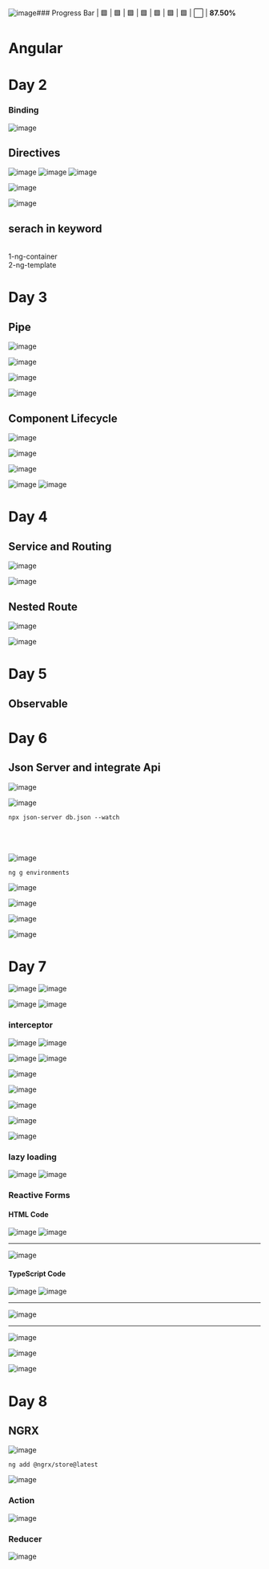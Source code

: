 ![image](https://github.com/user-attachments/assets/25628f6a-ba49-41cb-b128-fc0d4d2a5f90)### Progress Bar
| 🟩 | 🟩 | 🟩 | 🟩 | 🟩 | 🟩 | 🟩 | ⬜ | **87.50%**

<h1>Angular </h1>
<h1>Day 2 </h1>

<h3>Binding</h3>

![image](https://github.com/user-attachments/assets/b0955c26-7a5c-498e-a56b-f044c5f2ae2c)


<h2>Directives</h2>

![image](https://github.com/user-attachments/assets/8f817784-25ca-4791-8dad-dde225b0e875)
![image](https://github.com/user-attachments/assets/d5b81f18-f69f-499b-93f5-19448718aa10)
![image](https://github.com/user-attachments/assets/8b35712f-4d82-4c72-b1d9-0a73c2a8a72a)


![image](https://github.com/user-attachments/assets/fb55de26-9793-4499-b85f-9843233c5a0c)

![image](https://github.com/user-attachments/assets/c375ab57-dfb3-48e5-b7db-62fd7755bf39)

<h2>serach in keyword</h2> <br>
1-ng-container <br>
2-ng-template

<h1>Day 3 </h1>
<h2>Pipe</h2>

![image](https://github.com/user-attachments/assets/668f3026-61b2-4b63-bac4-fcdce24eadda)

![image](https://github.com/user-attachments/assets/7239dbab-a340-420a-a7ac-a6d4943c9bf2)


![image](https://github.com/user-attachments/assets/30d2e15e-2d33-456a-accb-8b23f63a581e)

![image](https://github.com/user-attachments/assets/13e8bbe2-9876-4291-a902-09642fca8a62)


<h2>Component Lifecycle</h2>

![image](https://github.com/user-attachments/assets/24525756-4027-49c1-a10f-1678490988a7)

![image](https://github.com/user-attachments/assets/ff1489d6-7522-4548-9781-811548b90af3)

![image](https://github.com/user-attachments/assets/479f5306-2655-4995-b69c-841e3f6ee473)

![image](https://github.com/user-attachments/assets/e653b844-7d2d-41f2-add0-f1fb25ac10b2)
![image](https://github.com/user-attachments/assets/d9d65f2c-73c1-4150-a47e-ba74ae27b74e)

<h1>Day 4 </h1>
<h2>Service and Routing</h2>

![image](https://github.com/user-attachments/assets/8218bfaf-1126-42ac-b68c-6d3ac05b6ba9)

![image](https://github.com/user-attachments/assets/c01e8fa5-4c42-4e08-bdc0-67af3747e374)

<h2>Nested Route</h2>

![image](https://github.com/user-attachments/assets/967736c4-4e38-4896-860c-86685a89d253)

![image](https://github.com/user-attachments/assets/1ed2b7c5-8f60-461c-bf82-73842fd744f8)

<h1>Day 5 </h1>
<h2>Observable</h2>

<h1>Day 6 </h1>
<h2>Json Server and integrate Api</h2>

![image](https://github.com/user-attachments/assets/f59a12f2-d961-498b-96c4-6f0fa5de3b9f)

![image](https://github.com/user-attachments/assets/5a0d4c05-a65b-41a9-bd57-e4fe0ec99d59)

<pre><code>npx json-server db.json --watch</code></pre>
<br><br><br>
![image](https://github.com/user-attachments/assets/e7d99a7c-1504-4298-9459-6b4abe9ee24c)

<pre><code>ng g environments</code></pre>

![image](https://github.com/user-attachments/assets/e8573868-9886-4888-a01b-14f6606711ca)

![image](https://github.com/user-attachments/assets/36b6f9cd-82e5-41a3-9881-65d660fdfada)

![image](https://github.com/user-attachments/assets/6567cf5c-fb62-455e-b469-e0e47edc5ac7)

![image](https://github.com/user-attachments/assets/46602de4-0484-49b2-8384-73324bdec63f)

<h1>Day 7 </h1>

![image](https://github.com/user-attachments/assets/27af4068-bc1c-4701-a73e-777eceba3184)
![image](https://github.com/user-attachments/assets/5b25f296-4fd6-4f0f-b59a-fe18d86add11)


![image](https://github.com/user-attachments/assets/df0a8f62-8109-48e4-99a7-c9135d7fc181)
![image](https://github.com/user-attachments/assets/ccc585b3-ce52-4db0-949c-0b80d323ecc5)

<h3>interceptor</h3>

![image](https://github.com/user-attachments/assets/dbd82855-4685-4329-93fe-4988d7cd315f)
![image](https://github.com/user-attachments/assets/96ddbaf0-a2cb-47c0-a60d-7f2cd7b4ced6)

![image](https://github.com/user-attachments/assets/ab9dea4a-cfaf-4301-a8d0-3da38841b65f)
![image](https://github.com/user-attachments/assets/ea3b5a9c-ca71-44af-9b50-68f6a6f74c05)

![image](https://github.com/user-attachments/assets/cde85171-f7a0-4c32-9656-663190dbc989)

![image](https://github.com/user-attachments/assets/f7a65150-2db6-4b58-ac71-6e6d626cea7f)

![image](https://github.com/user-attachments/assets/4dd08e11-2876-4241-a9d6-31c7d4ca4224)

![image](https://github.com/user-attachments/assets/4835dfd6-e76e-4a91-ab11-6b07025dcce0)

![image](https://github.com/user-attachments/assets/f35cdd4e-c62d-41e2-b043-0cf4f5900258)

<h3>lazy loading</h3>

![image](https://github.com/user-attachments/assets/235ec6a5-e6a9-415a-9e9a-39c289e096b9)
![image](https://github.com/user-attachments/assets/cf56af18-b3c0-4a93-9e67-01025c3c6ecb)

<h3>Reactive Forms </h3>

<h4>HTML Code</h4>

![image](https://github.com/user-attachments/assets/8fb42236-6a19-4258-a05a-2130d847e402)
![image](https://github.com/user-attachments/assets/0be3ffd6-db17-4528-a540-44877deb66ad)

----------------------------------------------------------------------------------------
![image](https://github.com/user-attachments/assets/0ca95b2c-e19d-4bee-93d4-00efd71ce4dc)

<h4>TypeScript Code</h4>

![image](https://github.com/user-attachments/assets/be8b9ce3-c8d4-4712-bc25-c0cf1d2ffe6a)
![image](https://github.com/user-attachments/assets/65d7fdbd-e731-487b-9a88-a9ee052a19c2)

-------------------------------------------------------------------------------------------
![image](https://github.com/user-attachments/assets/9c0122f0-a949-4fb7-a779-6572c5091dff)

<hr>

![image](https://github.com/user-attachments/assets/19e30813-bfad-483f-a854-1a139f5f0120)

![image](https://github.com/user-attachments/assets/2427364a-85cc-451b-9d25-2dffcfc0a277)

![image](https://github.com/user-attachments/assets/174df5d2-b701-44ca-8bf1-2a7789f97553)

<h1>Day 8 </h1>
<h2>NGRX</h2>

![image](https://github.com/user-attachments/assets/87008190-9f36-48a3-b823-f68842eb1928)

<pre><code>ng add @ngrx/store@latest</code></pre>

![image](https://github.com/user-attachments/assets/c25c9aa6-97df-4f16-90cf-5c8bec739d82)

<h3>Action</h3>

![image](https://github.com/user-attachments/assets/02b8ff2f-4eb5-4ab3-8d85-a82660c22f97)

<h3>Reducer</h3>

![image](https://github.com/user-attachments/assets/e4598bc7-e418-4345-a3cd-faa27d5f07af)


